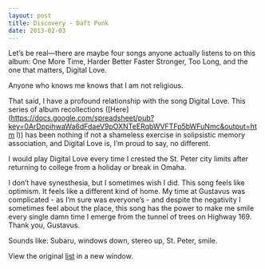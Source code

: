 ```yaml
---
layout: post
title: Discovery - Daft Punk
date: 2013-02-03
---
```


Let’s be real—there are maybe four songs anyone actually listens to on
this album: One More Time, Harder Better Faster Stronger, Too Long, and
the one that matters, Digital Love.

Anyone who knows me knows that I am not religious.

That said, I have a profound relationship with the song Digital Love.
This series of album recollections
([Here](https://docs.google.com/spreadsheet/pub?key=0ArDppihwaWa6dFdaeV9pOXNTeERqbWVFTFp5bWFuNmc&output=htm    l))
has been nothing if not a shameless exercise in solipsistic memory
association, and Digital Love is, I’m proud to say, no different.

I would play Digital Love every time I crested the St. Peter city limits
after returning to college from a holiday or break in Omaha.

I don’t have synesthesia, but I sometimes wish I did. This song feels
like optimism. It feels like a different kind of home. My time at
Gustavus was complicated - as I’m sure was everyone’s - and despite the
negativity I sometimes feel about the place, this song has the power to
make me smile every single damn time I emerge from the tunnel of trees
on Highway 169. Thank you, Gustavus.

Sounds like: Subaru, windows down, stereo up, St. Peter, smile.

View the original
[list](http://clarkkampfe.tumblr.com/post/33904700007/album-love) in a
new window.

